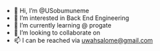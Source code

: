 - 👋 Hi, I’m @USobumuneme
- 👀 I’m interested in Back End Engineering
- 🌱 I’m currently learning @ progate
- 💞️ I’m looking to collaborate on
- 📫 I can be reached via uwahsalome@gmail.com

<!---
USobumuneme/USobumuneme is a ✨ special ✨ repository because its `README.md` (this file) appears on your GitHub profile.
You can click the Preview link to take a look at your changes.
--->
